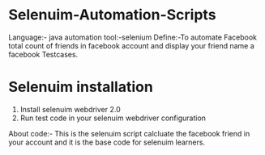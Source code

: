 # Selenuim-Automation-Scripts
Language:- java
automation tool:-selenium
Define:-To automate Facebook total count of friends in facebook account and display your friend name a facebook Testcases.

# Selenuim installation
1. Install selenuim webdriver 2.0
2. Run test code in your selenuim webdriver configuration

About code:- This is the selenuim script calcluate the facebook friend in your account and it is the base code for selenuim learners.
